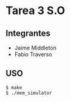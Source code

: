 # Tarea 3 S.O

## Integrantes

* Jaime Middleton
* Fabio Traverso

## USO
```
$ make
$ ./mem_simulator


